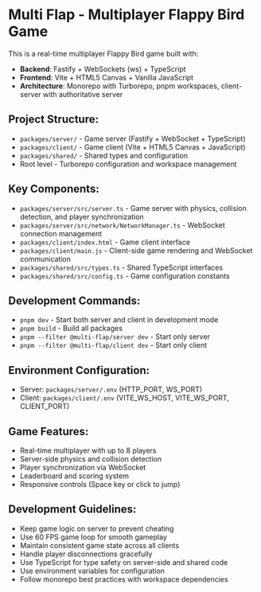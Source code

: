 <!-- Use this file to provide workspace-specific custom instructions to Copilot. For more details, visit https://code.visualstudio.com/docs/copilot/copilot-customization#_use-a-githubcopilotinstructionsmd-file -->

# Multi Flap - Multiplayer Flappy Bird Game

This is a real-time multiplayer Flappy Bird game built with:
- **Backend**: Fastify + WebSockets (ws) + TypeScript
- **Frontend**: Vite + HTML5 Canvas + Vanilla JavaScript
- **Architecture**: Monorepo with Turborepo, pnpm workspaces, client-server with authoritative server

## Project Structure:
- `packages/server/` - Game server (Fastify + WebSocket + TypeScript)
- `packages/client/` - Game client (Vite + HTML5 Canvas + JavaScript)
- `packages/shared/` - Shared types and configuration
- Root level - Turborepo configuration and workspace management

## Key Components:
- `packages/server/src/server.ts` - Game server with physics, collision detection, and player synchronization
- `packages/server/src/network/NetworkManager.ts` - WebSocket connection management
- `packages/client/index.html` - Game client interface
- `packages/client/main.js` - Client-side game rendering and WebSocket communication
- `packages/shared/src/types.ts` - Shared TypeScript interfaces
- `packages/shared/src/config.ts` - Game configuration constants

## Development Commands:
- `pnpm dev` - Start both server and client in development mode
- `pnpm build` - Build all packages
- `pnpm --filter @multi-flap/server dev` - Start only server
- `pnpm --filter @multi-flap/client dev` - Start only client

## Environment Configuration:
- Server: `packages/server/.env` (HTTP_PORT, WS_PORT)
- Client: `packages/client/.env` (VITE_WS_HOST, VITE_WS_PORT, CLIENT_PORT)

## Game Features:
- Real-time multiplayer with up to 8 players
- Server-side physics and collision detection
- Player synchronization via WebSocket
- Leaderboard and scoring system
- Responsive controls (Space key or click to jump)

## Development Guidelines:
- Keep game logic on server to prevent cheating
- Use 60 FPS game loop for smooth gameplay
- Maintain consistent game state across all clients
- Handle player disconnections gracefully
- Use TypeScript for type safety on server-side and shared code
- Use environment variables for configuration
- Follow monorepo best practices with workspace dependencies

